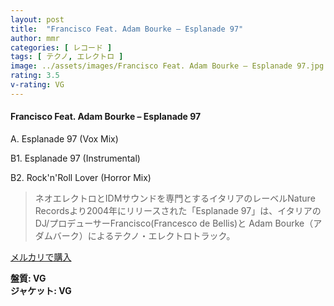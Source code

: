```yaml
---
layout: post
title:  "Francisco Feat. Adam Bourke – Esplanade 97"
author: mmr
categories: [ レコード ]
tags: [ テクノ, エレクトロ ]
image: ../assets/images/Francisco Feat. Adam Bourke – Esplanade 97.jpg
rating: 3.5
v-rating: VG
---
```


#### Francisco Feat. Adam Bourke – Esplanade 97

A. Esplanade 97 (Vox Mix)

B1. Esplanade 97 (Instrumental)

B2. Rock'n'Roll Lover (Horror Mix)

> ネオエレクトロとIDMサウンドを専門とするイタリアのレーベルNature Recordsより2004年にリリースされた「Esplanade 97」は、イタリアのDJ/プロデューサーFrancisco(Francesco de Bellis)と Adam Bourke（アダムバーク）によるテクノ・エレクトロトラック。

[メルカリで購入](https://jp.mercari.com/item/m23721600621)

<div class="mt-4 mb-4 d-flex align-items-center">
<strong class="mr-1">盤質: VG</strong>
</div>
<div class="mt-4 mb-4 d-flex align-items-center">
<strong class="mr-1">ジャケット: VG</strong>
</div>
